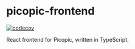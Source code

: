 # picopic-frontend

[![codecov](https://codecov.io/gh/jmp/picopic-frontend/branch/master/graph/badge.svg?token=C8PJPMM1S2)](https://codecov.io/gh/jmp/picopic-frontend)

React frontend for Picopic, written in TypeScript.

